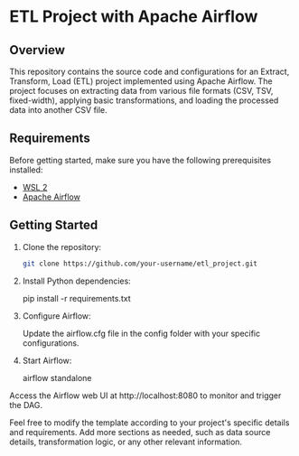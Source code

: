 # ETL Project with Apache Airflow

## Overview

This repository contains the source code and configurations for an Extract, Transform, Load (ETL) project implemented using Apache Airflow. The project focuses on extracting data from various file formats (CSV, TSV, fixed-width), applying basic transformations, and loading the processed data into another CSV file.

## Requirements

Before getting started, make sure you have the following prerequisites installed:

- [WSL 2](https://docs.microsoft.com/en-us/windows/wsl/install)
- [Apache Airflow](https://airflow.apache.org/docs/apache-airflow/stable/installation.html)


## Getting Started

1. Clone the repository:

   ```bash
   git clone https://github.com/your-username/etl_project.git
   
2. Install Python dependencies:

   pip install -r requirements.txt

3. Configure Airflow:

    Update the airflow.cfg file in the config folder with your specific configurations.

4. Start Airflow:

    airflow standalone

Access the Airflow web UI at http://localhost:8080 to monitor and trigger the DAG.



Feel free to modify the template according to your project's specific details and requirements. Add more sections as needed, such as data source details, transformation logic, or any other relevant information.



